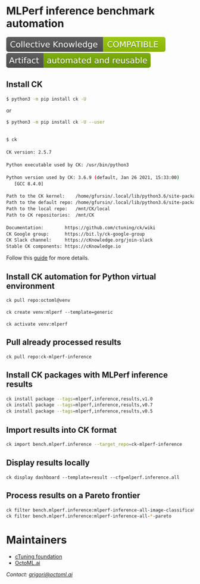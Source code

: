 ﻿# MLPerf inference benchmark automation

[![compatibility](https://github.com/ctuning/ck-guide-images/blob/master/ck-compatible.svg)](https://github.com/ctuning/ck)
[![automation](https://github.com/ctuning/ck-guide-images/blob/master/ck-artifact-automated-and-reusable.svg)](https://cTuning.org/ae)

## Install CK

```bash
$ python3 -m pip install ck -U

```
or
```bash
$ python3 -m pip install ck -U --user
```

```bash

$ ck

CK version: 2.5.7

Python executable used by CK: /usr/bin/python3

Python version used by CK: 3.6.9 (default, Jan 26 2021, 15:33:00)
   [GCC 8.4.0]

Path to the CK kernel:    /home/gfursin/.local/lib/python3.6/site-packages/ck/kernel.py
Path to the default repo: /home/gfursin/.local/lib/python3.6/site-packages/ck/repo
Path to the local repo:   /mnt/CK/local
Path to CK repositories:  /mnt/CK

Documentation:        https://github.com/ctuning/ck/wiki
CK Google group:      https://bit.ly/ck-google-group
CK Slack channel:     https://cKnowledge.org/join-slack
Stable CK components: https://cKnowledge.io
```

Follow this [guide](https://github.com/ctuning/ck#installation) for more details.

## Install CK automation for Python virtual environment

```
ck pull repo:octoml@venv

ck create venv:mlperf --template=generic

ck activate venv:mlperf
```

## Pull already processed results
```
ck pull repo:ck-mlperf-inference
```

## Install CK packages with MLPerf inference results

```bash
ck install package --tags=mlperf,inference,results,v1.0
ck install package --tags=mlperf,inference,results,v0.7
ck install package --tags=mlperf,inference,results,v0.5
```

## Import results into CK format

```bash
ck import bench.mlperf.inference --target_repo=ck-mlperf-inference
```

## Display results locally

```
ck display dashboard --template=result --cfg=mlperf.inference.all
```

## Process results on a Pareto frontier

```bash
ck filter bench.mlperf.inference:mlperf-inference-all-image-classification-edge-singlestream-pareto 
ck filter bench.mlperf.inference:mlperf-inference-all-*-pareto 
```


# Maintainers

* [cTuning foundation](https://cTuning.org)
* [OctoML.ai](https://OctoML.ai)

*Contact: grigori@octoml.ai*
